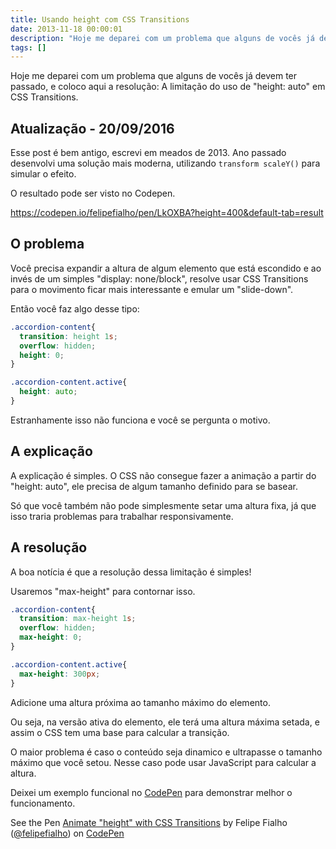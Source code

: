 ```yaml
---
title: Usando height com CSS Transitions
date: 2013-11-18 00:00:01
description: "Hoje me deparei com um problema que alguns de vocês já devem ter passado: A limitação do uso de height com CSS Transitions"
tags: []
---
```


Hoje me deparei com um problema que alguns de vocês já devem ter passado, e coloco aqui a resolução: A limitação do uso de "height: auto" em CSS Transitions.

## Atualização - 20/09/2016

Esse post é bem antigo, escrevi em meados de 2013. Ano passado desenvolvi uma solução mais moderna, utilizando `transform scaleY()` para simular o efeito.

O resultado pode ser visto no Codepen.

https://codepen.io/felipefialho/pen/LkOXBA?height=400&default-tab=result

## O problema

Você precisa expandir a altura de algum elemento que está escondido e ao invés de um simples "display: none/block", resolve usar CSS Transitions para o movimento ficar mais interessante e emular um "slide-down".

Então você faz algo desse tipo:

````css
.accordion-content{
  transition: height 1s;
  overflow: hidden;
  height: 0;
}

.accordion-content.active{
  height: auto;
}
````

Estranhamente isso não funciona e você se pergunta o motivo.

## A explicação

A explicação é simples. O CSS não consegue fazer a animação a partir do "height: auto", ele precisa de algum tamanho definido para se basear.

Só que você também não pode simplesmente setar uma altura fixa, já que isso traria problemas para trabalhar responsivamente.

## A resolução

A boa notícia é que a resolução dessa limitação é simples!

Usaremos "max-height" para contornar isso.

````css
.accordion-content{
  transition: max-height 1s;
  overflow: hidden;
  max-height: 0;
}

.accordion-content.active{
  max-height: 300px;
}
````

Adicione uma altura próxima ao tamanho máximo do elemento.

Ou seja, na versão ativa do elemento, ele terá uma altura máxima setada, e assim o CSS tem uma base para calcular a transição.

O maior problema é caso o conteúdo seja dinamico e ultrapasse o tamanho máximo que você setou. Nesse caso pode usar JavaScript para calcular a altura.

Deixei um exemplo funcional no <a href="http://codepen.io/felipefialho/pen/ICkwe">CodePen</a> para demonstrar melhor o funcionamento.

<p data-height="368" data-theme-id="0" data-slug-hash="ICkwe" data-user="felipefialho" data-default-tab="result" class='codepen'>See the Pen <a href='http://codepen.io/felipefialho/pen/ICkwe'>Animate "height" with CSS Transitions</a> by Felipe Fialho (<a href='http://codepen.io/felipefialho'>@felipefialho</a>) on <a href='http://codepen.io'>CodePen</a>
<script async src="//codepen.io/assets/embed/ei.js"></script>
